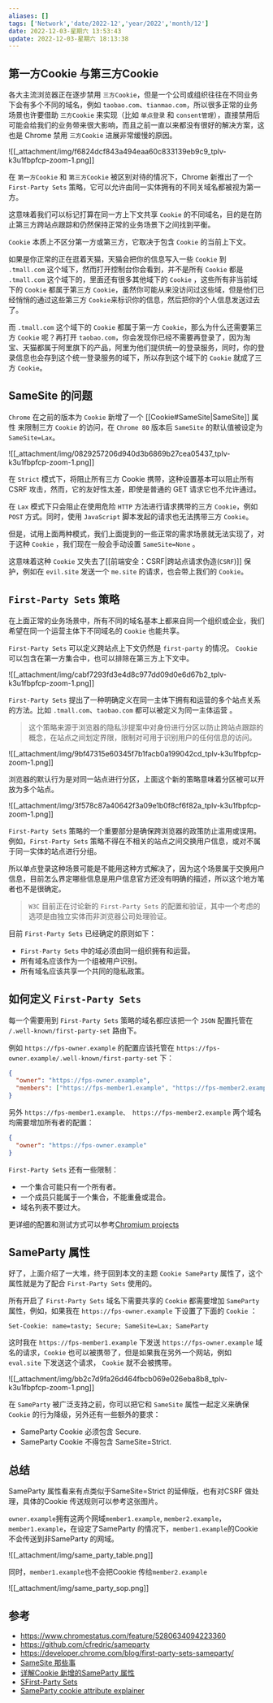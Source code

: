 ```yaml
---
aliases: []
tags: ['Network','date/2022-12','year/2022','month/12']
date: 2022-12-03-星期六 13:53:43
update: 2022-12-03-星期六 18:13:38
---
```


## 第一方Cookie 与第三方Cookie

各大主流浏览器正在逐步禁用 `三方Cookie`，但是一个公司或组织往往在不同业务下会有多个不同的域名，例如 `taobao.com`、`tianmao.com`，所以很多正常的业务场景也许要借助 `三方Cookie` 来实现（比如 `单点登录` 和 `consent管理`），直接禁用后可能会给我们的业务带来很大影响，而且之前一直以来都没有很好的解决方案，这也是 Chrome 禁用 `三方Cookie` 进展非常缓慢的原因。

![[_attachment/img/f6824dcf843a494eaa60c833139eb9c9_tplv-k3u1fbpfcp-zoom-1.png]]

在 `第一方Cookie` 和 `第三方Cookie` 被区别对待的情况下，Chrome 新推出了一个 `First-Party Sets` 策略，它可以允许由同一实体拥有的不同关域名都被视为第一方。

这意味着我们可以标记打算在同一方上下文共享 `Cookie` 的不同域名，目的是在防止第三方跨站点跟踪和仍然保持正常的业务场景下之间找到平衡。

`Cookie` 本质上不区分第一方或第三方，它取决于包含 `Cookie` 的当前上下文。

如果是你正常的正在逛着天猫，天猫会把你的信息写入一些 `Cookie` 到 `.tmall.com` 这个域下，然而打开控制台你会看到，并不是所有 `Cookie` 都是 `.tmall.com` 这个域下的，里面还有很多其他域下的 `Cookie` ，这些所有非当前域下的 `Cookie` 都属于第三方 `Cookie`，虽然你可能从来没访问过这些域，但是他们已经悄悄的通过这些第三方 `Cookie`来标识你的信息，然后把你的个人信息发送过去了。

而 `.tmall.com` 这个域下的 `Cookie` 都属于第一方 `Cookie`，那么为什么还需要第三方 `Cookie` 呢？再打开 `taobao.com`，你会发现你已经不需要再登录了，因为淘宝、天猫都属于阿里旗下的产品，阿里为他们提供统一的登录服务，同时，你的登录信息也会存到这个统一登录服务的域下，所以存到这个域下的 `Cookie` 就成了三方 `Cookie`。

## SameSite 的问题

`Chrome` 在之前的版本为 `Cookie` 新增了一个 [[Cookie#SameSite|SameSite]] 属性 来限制三方 `Cookie` 的访问，在 `Chrome 80` 版本后 `SameSite` 的默认值被设定为 `SameSite=Lax`。

![[_attachment/img/0829257206d940d3b6869b27cea05437_tplv-k3u1fbpfcp-zoom-1.png]]

在 `Strict` 模式下，将阻止所有三方 Cookie 携带，这种设置基本可以阻止所有 CSRF 攻击，然而，它的友好性太差，即使是普通的 GET 请求它也不允许通过。

在 `Lax` 模式下只会阻止在使用危险 `HTTP` 方法进行请求携带的三方 `Cookie`，例如 `POST` 方式。同时，使用 `JavaScript` 脚本发起的请求也无法携带三方 `Cookie`。

但是，试用上面两种模式，我们上面提到的一些正常的需求场景就无法实现了，对于这种 `Cookie` ，我们现在一般会手动设置 `SameSite=None` 。

这意味着这种 `Cookie` 又失去了[[前端安全：CSRF|跨站点请求伪造(`CSRF`)]] 保护，例如在 `evil.site` 发送一个 `me.site` 的请求，也会带上我们的 `Cookie`。

## `First-Party Sets` 策略

在上面正常的业务场景中，所有不同的域名基本上都来自同一个组织或企业，我们希望在同一个运营主体下不同域名的 `Cookie` 也能共享。

`First-Party Sets` 可以定义跨站点上下文仍然是 `first-party` 的情况。 `Cookie` 可以包含在第一方集合中，也可以排除在第三方上下文中。

![[_attachment/img/cabf7293fd3e4d8c977dd09d0e6d67b2_tplv-k3u1fbpfcp-zoom-1.png]]

`First-Party Sets` 提出了一种明确定义在同一主体下拥有和运营的多个站点关系的方法。比如 `.tmall.com`、`taobao.com` 都可以被定义为同一主体运营 。

> 这个策略来源于浏览器的隐私沙提案中对身份进行分区以防止跨站点跟踪的概念，在站点之间划定界限，限制对可用于识别用户的任何信息的访问。

![[_attachment/img/9bf47315e60345f7b1facb0a199042cd_tplv-k3u1fbpfcp-zoom-1.png]]

浏览器的默认行为是对同一站点进行分区，上面这个新的策略意味着分区被可以开放为多个站点。

![[_attachment/img/3f578c87a40642f3a09e1b0f8cf6f82a_tplv-k3u1fbpfcp-zoom-1.png]]

`First-Party Sets` 策略的一个重要部分是确保跨浏览器的政策防止滥用或误用。例如，`First-Party Sets` 策略不得在不相关的站点之间交换用户信息，或对不属于同一实体的站点进行分组。

所以单点登录这种场景可能是不能用这种方式解决了，因为这个场景属于交换用户信息，目前怎么界定哪些信息是用户信息官方还没有明确的描述，所以这个地方笔者也不是很确定。

> `W3C` 目前正在讨论新的 `First-Party Sets` 的配置和验证，其中一个考虑的选项是由独立实体而非浏览器公司处理验证。

目前 `First-Party Sets` 已经确定的原则如下：

- `First-Party Sets` 中的域必须由同一组织拥有和运营。
- 所有域名应该作为一个组被用户识别。
- 所有域名应该共享一个共同的隐私政策。

## 如何定义 `First-Party Sets`

每一个需要用到 `First-Party Sets` 策略的域名都应该把一个 `JSON` 配置托管在 `/.well-known/first-party-set` 路由下。

例如 `https://fps-owner.example` 的配置应该托管在 `https://fps-owner.example/.well-known/first-party-set` 下：

```json
{
  "owner": "https://fps-owner.example",
  "members": ["https://fps-member1.example", "https://fps-member2.example"]
}
```

另外 `https://fps-member1.example、 https://fps-member2.example` 两个域名均需要增加所有者的配置：

```json
{
  "owner": "https://fps-owner.example"
}
```

`First-Party Sets` 还有一些限制：

- 一个集合可能只有一个所有者。
- 一个成员只能属于一个集合，不能重叠或混合。
- 域名列表不要过大。

更详细的配置和测试方式可以参考[Chromium projects](https://www.chromium.org/updates/first-party-sets)

## SameParty 属性

好了，上面介绍了一大堆，终于回到本文的主题 `Cookie SameParty` 属性了，这个属性就是为了配合 `First-Party Sets` 使用的。

所有开启了 `First-Party Sets` 域名下需要共享的 `Cookie` 都需要增加 `SameParty` 属性，例如，如果我在 `https://fps-owner.example` 下设置了下面的 `Cookie` ：

```
Set-Cookie: name=tasty; Secure; SameSite=Lax; SameParty
```

这时我在 `https://fps-member1.example` 下发送 `https://fps-owner.example` 域名的请求，`Cookie` 也可以被携带了，但是如果我在另外一个网站，例如 `eval.site` 下发送这个请求， `Cookie` 就不会被携带。

![[_attachment/img/bb2c7d9fa26d464fbcb069e026eba8b8_tplv-k3u1fbpfcp-zoom-1.png]]

在 `SameParty` 被广泛支持之前，你可以把它和 `SameSite` 属性一起定义来确保 `Cookie` 的行为降级，另外还有一些额外的要求：

- SameParty Cookie 必须包含 Secure.
- SameParty Cookie 不得包含 SameSite=Strict.

## 总结

SameParty 属性看来有点类似于SameSite=Strict 的延伸版，也有对CSRF 做处理，具体的Cookie 传送规则可以参考这张图片。

`owner.example`拥有这两个网域`member1.example`, `member2.example`，`member1.example`，在设定了SameParty 的情况下，`member1.example`的Cookie 不会传送到非SameParty 的网域。

![[_attachment/img/same_party_table.png]]

同时，`member1.example`也不会把Cookie 传给`member2.example`

![[_attachment/img/same_party_sop.png]]

## 参考

- https://www.chromestatus.com/feature/5280634094223360
- https://github.com/cfredric/sameparty
- https://developer.chrome.com/blog/first-party-sets-sameparty/
- [SameSite 那些事](https://segmentfault.com/a/1190000040161207)
- [详解Cookie 新增的SameParty 属性](https://juejin.cn/post/7002011181221167118#heading-5)
- [SFirst-Party Sets](https://github.com/privacycg/first-party-sets7)
- [SameParty cookie attribute explainer](https://github.com/cfredric/sameparty)
